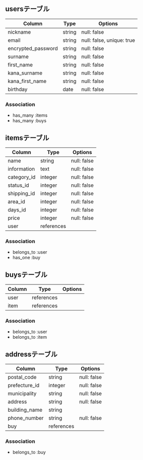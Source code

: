 ## usersテーブル

| Column             | Type   | Options                   |
| ------------------ | ------ | ------------------------- |
| nickname           | string | null: false               |
| email              | string | null: false, unique: true |
| encrypted_password | string | null: false               |
| surname            | string | null: false               |
| first_name         | string | null: false               |
| kana_surname       | string | null: false               |
| kana_first_name    | string | null: false               |
| birthday           | date   | null: false               |

### Association
- has_many :items
- has_many :buys

## itemsテーブル

| Column           | Type       | Options     |
| ---------------- | ---------- | ----------- |
| name             | string     | null: false |
| information      | text       | null: false |
| category_id      | integer    | null: false |
| status_id        | integer    | null: false |
| shipping_id      | integer    | null: false |
| area_id          | integer    | null: false |
| days_id          | integer    | null: false |
| price            | integer    | null: false |
| user             | references |             |

### Association
- belongs_to :user
- has_one :buy

## buysテーブル

| Column          | Type       | Options     |
| --------------- | ---------- | ----------- |
| user            | references |             |
| item            | references |             |

### Association
- belongs_to :user
- belongs_to :item

## addressテーブル

| Column          | Type       | Options     |
| --------------- | ---------- | ----------- |
| postal_code     | string     | null: false |
| prefecture_id   | integer    | null: false |
| municipality    | string     | null: false |
| address         | string     | null: false |
| building_name   | string     |             |
| phone_number    | string     | null: false |
| buy             | references |             |

### Association
- belongs_to :buy